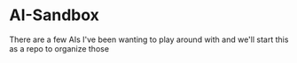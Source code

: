 # AI-Sandbox
There are a few AIs I've been wanting to play around with and we'll start this as a repo to organize those

